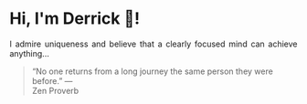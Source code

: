 # Hi, I'm Derrick 👋!
<p align="justify">I admire uniqueness and believe that a clearly focused mind can achieve anything...</p> 
<!-- #quote-start -->
<blockquote>&ldquo;No one returns from a long journey the same person they were before.&rdquo; &mdash; <footer>Zen Proverb</footer></blockquote>
<!-- #quote-end -->
